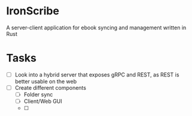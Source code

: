 # IronScribe
A server-client application for ebook syncing and management written in Rust


# Tasks
- [ ] Look into a hybrid server that exposes gRPC and REST, as REST is better usable on the web
- [ ] Create different components
    - [ ] Folder sync
    - [ ] Client/Web GUI
    - [ ] 